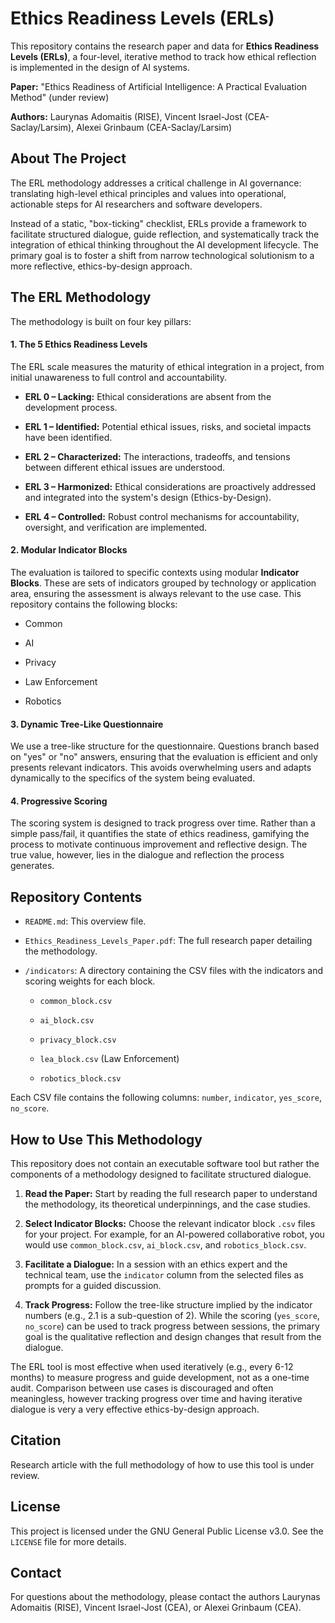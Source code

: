 # Ethics Readiness Levels (ERLs)

This repository contains the research paper and data for **Ethics Readiness Levels (ERLs)**, a four-level, iterative method to track how ethical reflection is implemented in the design of AI systems.

**Paper:** "Ethics Readiness of Artificial Intelligence: A Practical Evaluation Method" (under review)

**Authors:** Laurynas Adomaitis (RISE), Vincent Israel-Jost (CEA-Saclay/Larsim), Alexei Grinbaum (CEA-Saclay/Larsim)

## About The Project

The ERL methodology addresses a critical challenge in AI governance: translating high-level ethical principles and values into operational, actionable steps for AI researchers and software developers.

Instead of a static, "box-ticking" checklist, ERLs provide a framework to facilitate structured dialogue, guide reflection, and systematically track the integration of ethical thinking throughout the AI development lifecycle. The primary goal is to foster a shift from narrow technological solutionism to a more reflective, ethics-by-design approach.

## The ERL Methodology

The methodology is built on four key pillars:

#### 1. The 5 Ethics Readiness Levels

The ERL scale measures the maturity of ethical integration in a project, from initial unawareness to full control and accountability.

* **ERL 0 – Lacking:** Ethical considerations are absent from the development process.

* **ERL 1 – Identified:** Potential ethical issues, risks, and societal impacts have been identified.

* **ERL 2 – Characterized:** The interactions, tradeoffs, and tensions between different ethical issues are understood.

* **ERL 3 – Harmonized:** Ethical considerations are proactively addressed and integrated into the system's design (Ethics-by-Design).

* **ERL 4 – Controlled:** Robust control mechanisms for accountability, oversight, and verification are implemented.

#### 2. Modular Indicator Blocks

The evaluation is tailored to specific contexts using modular **Indicator Blocks**. These are sets of indicators grouped by technology or application area, ensuring the assessment is always relevant to the use case. This repository contains the following blocks:

* Common

* AI

* Privacy

* Law Enforcement

* Robotics

#### 3. Dynamic Tree-Like Questionnaire

We use a tree-like structure for the questionnaire. Questions branch based on "yes" or "no" answers, ensuring that the evaluation is efficient and only presents relevant indicators. This avoids overwhelming users and adapts dynamically to the specifics of the system being evaluated.

#### 4. Progressive Scoring

The scoring system is designed to track progress over time. Rather than a simple pass/fail, it quantifies the state of ethics readiness, gamifying the process to motivate continuous improvement and reflective design. The true value, however, lies in the dialogue and reflection the process generates.

## Repository Contents

* `README.md`: This overview file.

* `Ethics_Readiness_Levels_Paper.pdf`: The full research paper detailing the methodology.

* `/indicators`: A directory containing the CSV files with the indicators and scoring weights for each block.

  * `common_block.csv`

  * `ai_block.csv`

  * `privacy_block.csv`

  * `lea_block.csv` (Law Enforcement)

  * `robotics_block.csv`

Each CSV file contains the following columns: `number`, `indicator`, `yes_score`, `no_score`.

## How to Use This Methodology

This repository does not contain an executable software tool but rather the components of a methodology designed to facilitate structured dialogue.

1. **Read the Paper:** Start by reading the full research paper to understand the methodology, its theoretical underpinnings, and the case studies.

2. **Select Indicator Blocks:** Choose the relevant indicator block `.csv` files for your project. For example, for an AI-powered collaborative robot, you would use `common_block.csv`, `ai_block.csv`, and `robotics_block.csv`.

3. **Facilitate a Dialogue:** In a session with an ethics expert and the technical team, use the `indicator` column from the selected files as prompts for a guided discussion.

4. **Track Progress:** Follow the tree-like structure implied by the indicator numbers (e.g., 2.1 is a sub-question of 2). While the scoring (`yes_score`, `no_score`) can be used to track progress between sessions, the primary goal is the qualitative reflection and design changes that result from the dialogue.

The ERL tool is most effective when used iteratively (e.g., every 6-12 months) to measure progress and guide development, not as a one-time audit. Comparison between use cases is discouraged and often meaningless, however tracking progress over time and having iterative dialogue is very a very effective ethics-by-design approach.

## Citation

Research article with the full methodology of how to use this tool is under review.

## License

This project is licensed under the GNU General Public License v3.0. See the `LICENSE` file for more details.

## Contact

For questions about the methodology, please contact the authors Laurynas Adomaitis (RISE), Vincent Israel-Jost (CEA), or Alexei Grinbaum (CEA).
